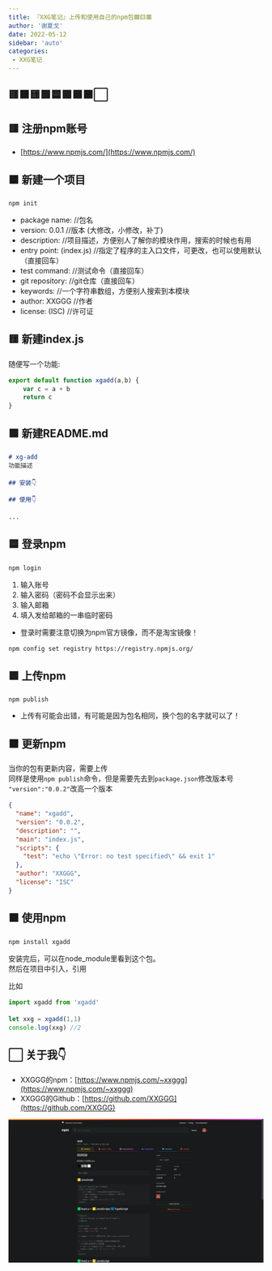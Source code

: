 ```yaml
---
title: 『XXG笔记』上传和使用自己的npm包🟩🟨🟥
author: '谢夏戈'
date: 2022-05-12
sidebar: 'auto'
categories:
 - XXG笔记
---
```


## 🟥🟧🟨🟩🟦🟪🟫⬛⬜
## 🟥 注册npm账号

- [https://www.npmjs.com/](https://www.npmjs.com/)

## 🟧 新建一个项目
```sh
npm init
``` 
- package name: //包名
- version: 0.0.1 //版本 (大修改，小修改，补丁)
- description:  //项目描述，方便别人了解你的模块作用，搜索的时候也有用
- entry point: (index.js) //指定了程序的主入口文件，可更改，也可以使用默认（直接回车）
- test command: //测试命令（直接回车）
- git repository: //git仓库（直接回车）
- keywords: //一个字符串数组，方便别人搜索到本模块
- author: XXGGG //作者
- license: (ISC) //许可证

## 🟨 新建index.js
随便写一个功能:
```js
export default function xgadd(a,b) {
    var c = a + b
    return c
}
```

## 🟩 新建README.md
```md
# xg-add
功能描述

## 安装👇

## 使用👇

...
```

## 🟦 登录npm
```sh
npm login
```
1. 输入账号
2. 输入密码（密码不会显示出来）
3. 输入邮箱
4. 填入发给邮箱的一串临时密码

- 登录时需要注意切换为npm官方镜像，而不是淘宝镜像！

```sh
npm config set registry https://registry.npmjs.org/
```

## 🟪 上传npm
```
npm publish
```
- 上传有可能会出错，有可能是因为包名相同，换个包的名字就可以了！

## 🟫 更新npm
当你的包有更新内容，需要上传  
同样是使用`npm publish`命令，但是需要先去到`package.json`修改版本号
`"version":"0.0.2"`改高一个版本
```json
{
  "name": "xgadd",
  "version": "0.0.2",
  "description": "",
  "main": "index.js",
  "scripts": {
    "test": "echo \"Error: no test specified\" && exit 1"
  },
  "author": "XXGGG",
  "license": "ISC"
}
```
## ⬛ 使用npm
```sh
npm install xgadd
```
安装完后，可以在node_module里看到这个包。  
然后在项目中引入，引用   

比如
```js
import xgadd from 'xgadd'

let xxg = xgadd(1,1)
console.log(xxg) //2
```

## ⬜ 关于我👇

- XXGGG的npm：[https://www.npmjs.com/~xxggg](https://www.npmjs.com/~xxggg)
- XXGGG的Github：[https://github.com/XXGGG](https://github.com/XXGGG)


![图 1](./img/261505904ec589c4072a515f24dedee7dbbfbbea674a347a7136be71d1f6e9e4.png)  
